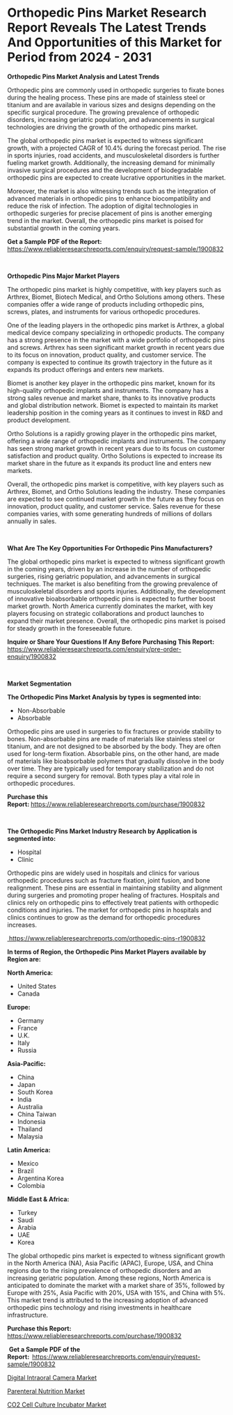 <p><h1>Orthopedic Pins Market Research Report Reveals The Latest Trends And Opportunities of this Market for Period from 2024 - 2031</h1></p><p><strong>Orthopedic Pins Market Analysis and Latest Trends</strong></p>
<p><p>Orthopedic pins are commonly used in orthopedic surgeries to fixate bones during the healing process. These pins are made of stainless steel or titanium and are available in various sizes and designs depending on the specific surgical procedure. The growing prevalence of orthopedic disorders, increasing geriatric population, and advancements in surgical technologies are driving the growth of the orthopedic pins market.</p><p>The global orthopedic pins market is expected to witness significant growth, with a projected CAGR of 10.4% during the forecast period. The rise in sports injuries, road accidents, and musculoskeletal disorders is further fueling market growth. Additionally, the increasing demand for minimally invasive surgical procedures and the development of biodegradable orthopedic pins are expected to create lucrative opportunities in the market.</p><p>Moreover, the market is also witnessing trends such as the integration of advanced materials in orthopedic pins to enhance biocompatibility and reduce the risk of infection. The adoption of digital technologies in orthopedic surgeries for precise placement of pins is another emerging trend in the market. Overall, the orthopedic pins market is poised for substantial growth in the coming years.</p></p>
<p><strong>Get a Sample PDF of the Report:&nbsp;</strong> <a href="https://www.reliableresearchreports.com/enquiry/request-sample/1900832">https://www.reliableresearchreports.com/enquiry/request-sample/1900832</a></p>
<p>&nbsp;</p>
<p><strong>Orthopedic Pins Major Market Players</strong></p>
<p><p>The orthopedic pins market is highly competitive, with key players such as Arthrex, Biomet, Biotech Medical, and Ortho Solutions among others. These companies offer a wide range of products including orthopedic pins, screws, plates, and instruments for various orthopedic procedures.</p><p>One of the leading players in the orthopedic pins market is Arthrex, a global medical device company specializing in orthopedic products. The company has a strong presence in the market with a wide portfolio of orthopedic pins and screws. Arthrex has seen significant market growth in recent years due to its focus on innovation, product quality, and customer service. The company is expected to continue its growth trajectory in the future as it expands its product offerings and enters new markets.</p><p>Biomet is another key player in the orthopedic pins market, known for its high-quality orthopedic implants and instruments. The company has a strong sales revenue and market share, thanks to its innovative products and global distribution network. Biomet is expected to maintain its market leadership position in the coming years as it continues to invest in R&D and product development.</p><p>Ortho Solutions is a rapidly growing player in the orthopedic pins market, offering a wide range of orthopedic implants and instruments. The company has seen strong market growth in recent years due to its focus on customer satisfaction and product quality. Ortho Solutions is expected to increase its market share in the future as it expands its product line and enters new markets.</p><p>Overall, the orthopedic pins market is competitive, with key players such as Arthrex, Biomet, and Ortho Solutions leading the industry. These companies are expected to see continued market growth in the future as they focus on innovation, product quality, and customer service. Sales revenue for these companies varies, with some generating hundreds of millions of dollars annually in sales.</p></p>
<p>&nbsp;</p>
<p><strong>What Are The Key Opportunities For Orthopedic Pins Manufacturers?</strong></p>
<p><p>The global orthopedic pins market is expected to witness significant growth in the coming years, driven by an increase in the number of orthopedic surgeries, rising geriatric population, and advancements in surgical techniques. The market is also benefiting from the growing prevalence of musculoskeletal disorders and sports injuries. Additionally, the development of innovative bioabsorbable orthopedic pins is expected to further boost market growth. North America currently dominates the market, with key players focusing on strategic collaborations and product launches to expand their market presence. Overall, the orthopedic pins market is poised for steady growth in the foreseeable future.</p></p>
<p><strong>Inquire or Share Your Questions If Any Before Purchasing This Report:</strong> <a href="https://www.reliableresearchreports.com/enquiry/pre-order-enquiry/1900832">https://www.reliableresearchreports.com/enquiry/pre-order-enquiry/1900832</a></p>
<p>&nbsp;</p>
<p><strong>Market Segmentation</strong></p>
<p><strong>The Orthopedic Pins Market Analysis by types is segmented into:</strong></p>
<p><ul><li>Non-Absorbable</li><li>Absorbable</li></ul></p>
<p><p>Orthopedic pins are used in surgeries to fix fractures or provide stability to bones. Non-absorbable pins are made of materials like stainless steel or titanium, and are not designed to be absorbed by the body. They are often used for long-term fixation. Absorbable pins, on the other hand, are made of materials like bioabsorbable polymers that gradually dissolve in the body over time. They are typically used for temporary stabilization and do not require a second surgery for removal. Both types play a vital role in orthopedic procedures.</p></p>
<p><strong>Purchase this Report:&nbsp;</strong><a href="https://www.reliableresearchreports.com/purchase/1900832">https://www.reliableresearchreports.com/purchase/1900832</a></p>
<p>&nbsp;</p>
<p><strong>The Orthopedic Pins Market Industry Research by Application is segmented into:</strong></p>
<p><ul><li>Hospital</li><li>Clinic</li></ul></p>
<p><p>Orthopedic pins are widely used in hospitals and clinics for various orthopedic procedures such as fracture fixation, joint fusion, and bone realignment. These pins are essential in maintaining stability and alignment during surgeries and promoting proper healing of fractures. Hospitals and clinics rely on orthopedic pins to effectively treat patients with orthopedic conditions and injuries. The market for orthopedic pins in hospitals and clinics continues to grow as the demand for orthopedic procedures increases.</p></p>
<p><a href="https://www.reliableresearchreports.com/orthopedic-pins-r1900832">&nbsp;https://www.reliableresearchreports.com/orthopedic-pins-r1900832</a></p>
<p><strong>In terms of Region, the Orthopedic Pins Market Players available by Region are:</strong></p>
<p>
    <p> <strong> North America: </strong>
        <ul>
            <li>United States</li>
            <li>Canada</li>
        </ul>
        </p> 
    <p> <strong> Europe: </strong>
        <ul>
            <li>Germany</li>
            <li>France</li>
            <li>U.K.</li>
            <li>Italy</li>
            <li>Russia</li>
        </ul>
        </p> 
    <p> <strong> Asia-Pacific: </strong>
        <ul>
            <li>China</li>
            <li>Japan</li>
            <li>South Korea</li>
            <li>India</li>
            <li>Australia</li>
            <li>China Taiwan</li>
            <li>Indonesia</li>
            <li>Thailand</li>
            <li>Malaysia</li>
        </ul>
        </p> 
    <p> <strong> Latin America: </strong>
        <ul>
            <li>Mexico</li>
            <li>Brazil</li>
            <li>Argentina Korea</li>
            <li>Colombia</li>
        </ul>
        </p> 
    <p> <strong> Middle East & Africa: </strong>
        <ul>
            <li>Turkey</li>
            <li>Saudi</li>
            <li>Arabia</li>
            <li>UAE</li>
            <li>Korea</li>
        </ul>
    </p>
    </p>
<p><p>The global orthopedic pins market is expected to witness significant growth in the North America (NA), Asia Pacific (APAC), Europe, USA, and China regions due to the rising prevalence of orthopedic disorders and an increasing geriatric population. Among these regions, North America is anticipated to dominate the market with a market share of 35%, followed by Europe with 25%, Asia Pacific with 20%, USA with 15%, and China with 5%. This market trend is attributed to the increasing adoption of advanced orthopedic pins technology and rising investments in healthcare infrastructure.</p></p>
<p><strong>Purchase this Report: </strong><a href="https://www.reliableresearchreports.com/purchase/1900832">https://www.reliableresearchreports.com/purchase/1900832</a></p>
<p>&nbsp;<strong>Get a Sample PDF of the Report:&nbsp;&nbsp;</strong><a href="https://www.reliableresearchreports.com/enquiry/request-sample/1900832">https://www.reliableresearchreports.com/enquiry/request-sample/1900832</a></p>
<p><strong></strong></p>
<p><p><a href="https://www.linkedin.com/pulse/digital-intraoral-camera-market-trends-forecast-competitive-xrt1e?trackingId=uyCzyPX%2F2EH%2F4%2BWoRS2YFg%3D%3D">Digital Intraoral Camera Market</a></p><p><a href="https://www.linkedin.com/pulse/parenteral-nutrition-market-exploring-share-trends-future-growth-uez1e?trackingId=GL81bAz6ybyw2lchZzbgrw%3D%3D">Parenteral Nutrition Market</a></p><p><a href="https://www.linkedin.com/pulse/analyzing-co2-cell-culture-incubator-market-global-industry-1dube?trackingId=tijLKOlQdq9yL33QmBz%2F8A%3D%3D">CO2 Cell Culture Incubator Market</a></p></p>